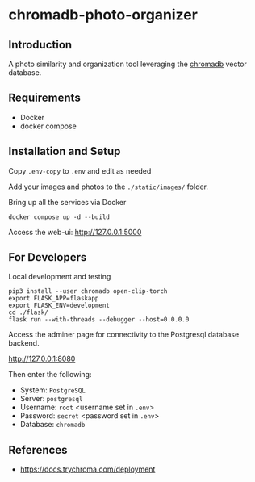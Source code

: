 # chromadb-photo-organizer

## Introduction

A photo similarity and organization tool leveraging the [chromadb](https://trychroma.com) vector database.

## Requirements

* Docker
* docker compose

## Installation and Setup

Copy `.env-copy` to `.env` and edit as needed

Add your images and photos to the `./static/images/` folder.

Bring up all the services via Docker

```shell
docker compose up -d --build
```

Access the web-ui: http://127.0.0.1:5000

## For Developers

Local development and testing

```shell
pip3 install --user chromadb open-clip-torch
export FLASK_APP=flaskapp
export FLASK_ENV=development
cd ./flask/
flask run --with-threads --debugger --host=0.0.0.0
```

Access the adminer page for connectivity to the Postgresql database backend.

http://127.0.0.1:8080

Then enter the following:

* System: `PostgreSQL`
* Server: `postgresql`
* Username: `root` <username set in `.env`>
* Password: `secret` <password set in `.env`>
* Database: `chromadb`

## References

* https://docs.trychroma.com/deployment
